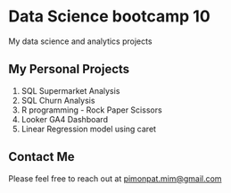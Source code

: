 # Data Science bootcamp 10
My data science and analytics projects

## My Personal Projects

1. SQL Supermarket Analysis
2. SQL Churn Analysis
3. R programming - Rock Paper Scissors
4. Looker GA4 Dashboard
5. Linear Regression model using caret

## Contact Me
Please feel free to reach out at pimonpat.mim@gmail.com
